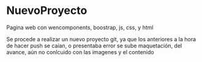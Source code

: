 # NuevoProyecto
Pagina web con wencomponents, boostrap, js, css, y html

Se procede a realizar un nuevo proyecto git, ya que los anteriores a la hora de hacer push se caían, o presentaba error
se sube maquetación, del avance, aún no conlcuido con las imagenes y el contenido


